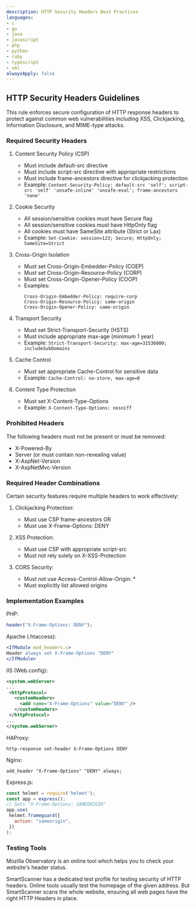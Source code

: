 ```yaml
---
description: HTTP Security Headers Best Practices
languages:
- c
- go
- java
- javascript
- php
- python
- ruby
- typescript
- xml
alwaysApply: false
---
```


## HTTP Security Headers Guidelines

This rule enforces secure configuration of HTTP response headers to protect against common web vulnerabilities including XSS, Clickjacking, Information Disclosure, and MIME-type attacks.

### Required Security Headers

1. Content Security Policy (CSP)
   - Must include default-src directive
   - Must include script-src directive with appropriate restrictions
   - Must include frame-ancestors directive for clickjacking protection
   - Example: `Content-Security-Policy: default-src 'self'; script-src 'self' 'unsafe-inline' 'unsafe-eval'; frame-ancestors 'none'`

2. Cookie Security
   - All session/sensitive cookies must have Secure flag
   - All session/sensitive cookies must have HttpOnly flag
   - All cookies must have SameSite attribute (Strict or Lax)
   - Example: `Set-Cookie: session=123; Secure; HttpOnly; SameSite=Strict`

3. Cross-Origin Isolation
   - Must set Cross-Origin-Embedder-Policy (COEP)
   - Must set Cross-Origin-Resource-Policy (CORP)
   - Must set Cross-Origin-Opener-Policy (COOP)
   - Examples:
     ```
     Cross-Origin-Embedder-Policy: require-corp
     Cross-Origin-Resource-Policy: same-origin
     Cross-Origin-Opener-Policy: same-origin
     ```

4. Transport Security
   - Must set Strict-Transport-Security (HSTS)
   - Must include appropriate max-age (minimum 1 year)
   - Example: `Strict-Transport-Security: max-age=31536000; includeSubDomains`

5. Cache Control
   - Must set appropriate Cache-Control for sensitive data
   - Example: `Cache-Control: no-store, max-age=0`

6. Content Type Protection
   - Must set X-Content-Type-Options
   - Example: `X-Content-Type-Options: nosniff`

### Prohibited Headers

The following headers must not be present or must be removed:
- X-Powered-By
- Server (or must contain non-revealing value)
- X-AspNet-Version
- X-AspNetMvc-Version

### Required Header Combinations

Certain security features require multiple headers to work effectively:

1. Clickjacking Protection:
   - Must use CSP frame-ancestors OR
   - Must use X-Frame-Options: DENY

2. XSS Protection:
   - Must use CSP with appropriate script-src
   - Must not rely solely on X-XSS-Protection

3. CORS Security:
   - Must not use Access-Control-Allow-Origin: *
   - Must explicitly list allowed origins

### Implementation Examples

PHP:
```php
header("X-Frame-Options: DENY");
```

Apache (.htaccess):
```apache
<IfModule mod_headers.c>
Header always set X-Frame-Options "DENY"
</IfModule>
```

IIS (Web.config):
```xml
<system.webServer>
...
 <httpProtocol>
   <customHeaders>
     <add name="X-Frame-Options" value="DENY" />
   </customHeaders>
 </httpProtocol>
...
</system.webServer>
```

HAProxy:
```
http-response set-header X-Frame-Options DENY
```

Nginx:
```nginx
add_header "X-Frame-Options" "DENY" always;
```

Express.js:
```javascript
const helmet = require('helmet');
const app = express();
// Sets "X-Frame-Options: SAMEORIGIN"
app.use(
 helmet.frameguard({
   action: "sameorigin",
 })
);
```

### Testing Tools

Mozilla Observatory is an online tool which helps you to check your website's header status.

SmartScanner has a dedicated test profile for testing security of HTTP headers. Online tools usually test the homepage of the given address. But SmartScanner scans the whole website, ensuring all web pages have the right HTTP Headers in place.